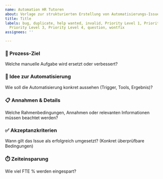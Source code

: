 ```yaml
---
name: Automation HR Tutoren
about: Vorlage zur strukturierten Erstellung von Automatisierungs-Issues im HR-Tutoren-Projekt.
title: Title
labels: bug, duplicate, help wanted, invalid, Priority Level 1, Priority Level 2,
  Priority Level 3, Priority Level 4, question, wontfix
assignees: ''

---
```


### 🎯 Prozess-Ziel
Welche manuelle Aufgabe wird ersetzt oder verbessert?

### 🧠 Idee zur Automatisierung
Wie soll die Automatisierung konkret aussehen (Trigger, Tools, Ergebnis)?

### 📋 Annahmen & Details
Welche Rahmenbedingungen, Annahmen oder relevanten Informationen müssen beachtet werden?

### ✅ Akzeptanzkriterien
Wann gilt das Issue als erfolgreich umgesetzt? (Konkret überprüfbare Bedingungen)

### ⏱️ Zeiteinsparung  
Wie viel FTE % werden eingespart?
